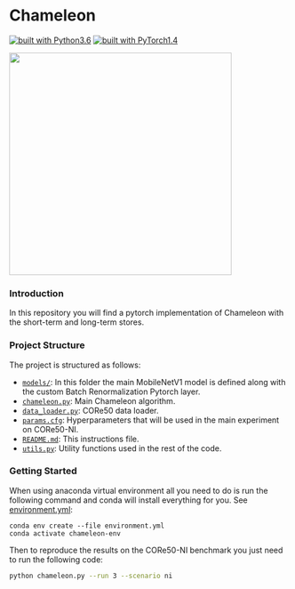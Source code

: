 # Chameleon

[![built with Python3.6](https://img.shields.io/badge/build%20with-python%203.6-red.svg)](https://www.python.org/)
[![built with PyTorch1.4](https://img.shields.io/badge/build%20with-pytorch%201.4-brightgreen.svg)](https://pytorch.org/)

<img src="https://repository-images.githubusercontent.com/239764197/2c621f00-8f13-11ea-8250-162421cbd36b" width="400"/>

### Introduction

In this repository you will find a pytorch implementation of Chameleon with
 the short-term and long-term stores. 

### Project Structure
The project is structured as follows:

- [`models/`](models): In this folder the main MobileNetV1 model is defined
 along with the custom Batch Renormalization Pytorch layer.
- [`chameleon.py`](chameleon.py): Main Chameleon algorithm.
- [`data_loader.py`](data_loader.py): CORe50 data loader.
- [`params.cfg`](params.cfg): Hyperparameters that will be used in the main
 experiment on CORe50-NI.
- [`README.md`](README.md): This instructions file.
- [`utils.py`](utils.py): Utility functions used in the rest of the code.

### Getting Started

When using anaconda virtual environment all you need to do is run the following 
command and conda will install everything for you. 
See [environment.yml](./environment.yml):

    conda env create --file environment.yml
    conda activate chameleon-env
    
Then to reproduce the results on the CORe50-NI benchmark you just
 need to run the following code:
 
 ```bash
python chameleon.py --run 3 --scenario ni
```

